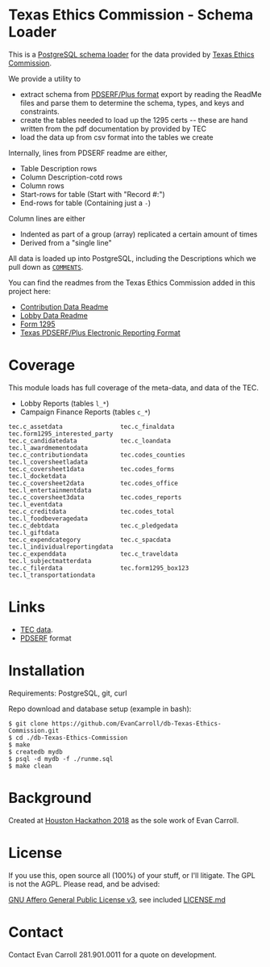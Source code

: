Texas Ethics Commission - Schema Loader
====

This is a [PostgreSQL schema loader](https://www.postgresql.org/) for the data
provided by [Texas Ethics Commission](https://www.ethics.state.tx.us/).

We provide a utility to

* extract schema from [PDSERF/Plus format](https://dba.stackexchange.com/a/207425/2639) export by reading the ReadMe files and parse them to determine the schema, types, and keys and constraints.
* create the tables needed to load up the 1295 certs -- these are hand written from the pdf documentation by provided by TEC
* load the data up from csv format into the tables we create

Internally, lines from PDSERF readme are either,

 * Table Description rows
 * Column Description-cotd rows
 * Column rows
 * Start-rows for table (Start with "Record #:")
 * End-rows for table   (Containing just a `-`)

Column lines are either

 * Indented as part of a group (array) replicated a certain amount of times
 * Derived from a "single line"

All data is loaded up into PostgreSQL, including the Descriptions which we pull
down as
[`COMMENTS`](https://www.postgresql.org/docs/current/static/sql-comment.html).

You can find the readmes from the Texas Ethics Commission added in this project here:

* [Contribution Data Readme](./data/TEC_CF_CSV/ReadMe.txt)
* [Lobby Data Readme](./data/TEC_LA_CSV/LobbyLAR-ReadMe.txt)
* [Form 1295](./data/tec_docs/1295CertificatesCSVFormat.pdf)
* [Texas PDSERF/Plus
Electronic Reporting Format](./data/tec_docs/TX_ERF13_7.pdf)

Coverage
====

This module loads has full coverage of the meta-data, and data of the TEC.

* Lobby Reports (tables `l_*`)
* Campaign Finance Reports (tables `c_*`)

```
tec.c_assetdata                tec.c_finaldata                tec.form1295_interested_party
tec.c_candidatedata            tec.c_loandata                 tec.l_awardmementodata
tec.c_contributiondata         tec.codes_counties             tec.l_coversheetladata
tec.c_coversheet1data          tec.codes_forms                tec.l_docketdata
tec.c_coversheet2data          tec.codes_office               tec.l_entertainmentdata
tec.c_coversheet3data          tec.codes_reports              tec.l_eventdata
tec.c_creditdata               tec.codes_total                tec.l_foodbeveragedata
tec.c_debtdata                 tec.c_pledgedata               tec.l_giftdata
tec.c_expendcategory           tec.c_spacdata                 tec.l_individualreportingdata
tec.c_expenddata               tec.c_traveldata               tec.l_subjectmatterdata
tec.c_filerdata                tec.form1295_box123            tec.l_transportationdata
```

Links
====

* [TEC data](https://www.ethics.state.tx.us/dfs/search_CF.htm).
* [PDSERF](https://dba.stackexchange.com/a/207425/2639) format

Installation
====

Requirements: PostgreSQL, git, curl

Repo download and database setup (example in bash):
```
$ git clone https://github.com/EvanCarroll/db-Texas-Ethics-Commission.git
$ cd ./db-Texas-Ethics-Commission
$ make
$ createdb mydb
$ psql -d mydb -f ./runme.sql
$ make clean
```

Background
====

Created at [Houston Hackathon 2018](http://houstonhackathon.com/) as the sole
work of Evan Carroll.

License
====

If you use this, open source all (100%) of your stuff, or I'll litigate.
The GPL is not the AGPL. Please read, and be advised:

[GNU Affero General Public License
v3](https://www.gnu.org/licenses/agpl-3.0.html), see included
[LICENSE.md](./LICENSE.md)

Contact
====

Contact Evan Carroll 281.901.0011 for a quote on development.

